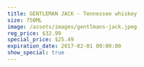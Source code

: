 ```yaml
---
title: GENTLEMAN JACK - Tennessee whiskey
size: 750ML
image: /assets/images/gentlmans-jack.jpeg
reg_price: $32.99
special_price: $25.49
expiration_date: 2017-02-01 00:00:00
show_special: true
---
```



